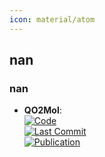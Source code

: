 ```yaml
---
icon: material/atom
---
```



## **nan**
### **nan**
- **QO2Mol**:   
	[![Code](https://img.shields.io/github/stars/saiscn/QO2Mol?style=for-the-badge&logo=github)](https://github.com/saiscn/QO2Mol/)  
	[![Last Commit](https://img.shields.io/github/last-commit/saiscn/QO2Mol?style=for-the-badge&logo=github)](https://github.com/saiscn/QO2Mol/)  
	[![Publication](https://img.shields.io/badge/Publication-Citations:0-blue?style=for-the-badge&logo=bookstack)](https://doi.org/10.48550/arXiv.2410.19316)  
